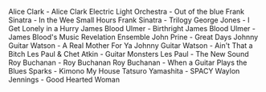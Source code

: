 Alice Clark - Alice Clark
Electric Light Orchestra - Out of the blue
Frank Sinatra - In the Wee Small Hours
Frank Sinatra - Trilogy
George Jones - I Get Lonely in a Hurry
James Blood Ulmer - Birthright
James Blood Ulmer - James Blood's Music Revelation Ensemble
John Prine - Great Days
Johnny Guitar Watson - A Real Mother For Ya
Johnny Guitar Watson - Ain't That a Bitch
Les Paul & Chet Atkin - Guitar Monsters
Les Paul - The New Sound
Roy Buchanan - Roy Buchanan
Roy Buchanan - When a Guitar Plays the Blues
Sparks - Kimono My House
Tatsuro Yamashita - SPACY
Waylon Jennings - Good Hearted Woman

